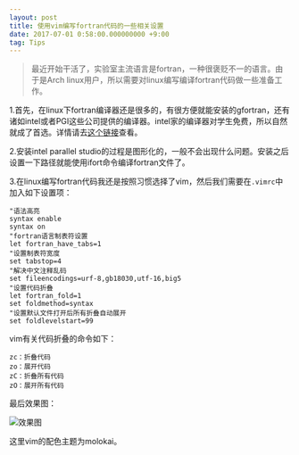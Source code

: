 ```yaml
---
layout: post
title: 使用vim编写fortran代码的一些相关设置
date: 2017-07-01 0:58:00.000000000 +9:00
tag: Tips
---
```


> 最近开始干活了，实验室主流语言是fortran，一种很褒贬不一的语言。由于是Arch linux用户，所以需要对linux编写编译fortran代码做一些准备工作。

1.首先，在linux下fortran编译器还是很多的，有很方便就能安装的gfortran，还有诸如intel或者PGI这些公司提供的编译器。intel家的编译器对学生免费，所以自然就成了首选。详情请去[这个链接](https://software.intel.com/en-us/intel-parallel-studio-xe)查看。

2.安装intel parallel studio的过程是图形化的，一般不会出现什么问题。安装之后设置一下路径就能使用ifort命令编译fortran文件了。

3.在linux编写fortran代码我还是按照习惯选择了vim，然后我们需要在`.vimrc`中加入如下设置项：

```shell
"语法高亮
syntax enable
syntax on
"fortran语言制表符设置
let fortran_have_tabs=1
"设置制表符宽度
set tabstop=4
"解决中文注释乱码
set fileencodings=urf-8,gb18030,utf-16,big5
"设置代码折叠
let fortran_fold=1
set foldmethod=syntax
"设置默认文件打开后所有折叠自动展开
set foldlevelstart=99
```
vim有关代码折叠的命令如下：

```shell
zc：折叠代码
zo：展开代码
zC：折叠所有代码
zO：展开所有代码
```

最后效果图：

![效果图](http://oq782gkz3.bkt.clouddn.com/vim_fortran.png)

这里vim的配色主题为molokai。
